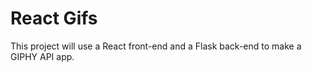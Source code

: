 # React Gifs

This project will use a React front-end and a Flask back-end to make a GIPHY API app.
